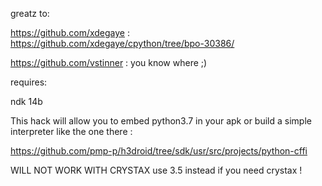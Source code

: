 greatz to:

https://github.com/xdegaye : https://github.com/xdegaye/cpython/tree/bpo-30386/

https://github.com/vstinner : you know where ;)


requires:

ndk 14b

This hack will allow you to embed python3.7 in your apk or build a simple interpreter like the one there :

https://github.com/pmp-p/h3droid/tree/sdk/usr/src/projects/python-cffi

WILL NOT WORK WITH CRYSTAX use 3.5 instead if you need crystax !
